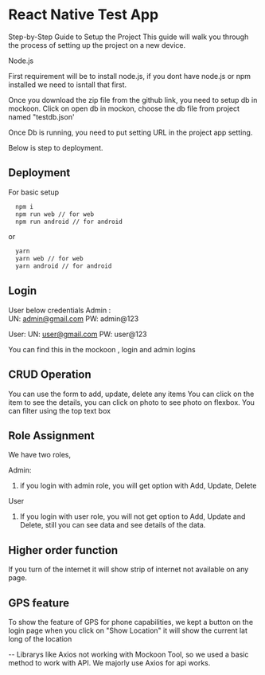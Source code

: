 
# React Native Test App

Step-by-Step Guide to Setup the Project
This guide will walk you through the process of setting up the project on a new device.

Node.js

First requirement will be to install node.js, if you dont have node.js or npm installed we need to isntall that first. 

Once you download the zip file from the github link, you need to setup db in mockoon. Click on open db in mockon, choose the db file from project named "testdb.json'

Once Db is running, you need to put setting URL in the project app setting.

Below is step to deployment. 

## Deployment

For basic setup

```bash
  npm i 
  npm run web // for web
  npm run android // for android
```
or

```bash
  yarn 
  yarn web // for web
  yarn android // for android
```


## Login
User below credentials
Admin :   
UN: admin@gmail.com
PW: admin@123 

User: 
UN: user@gmail.com
PW: user@123

You can find this in the mockoon , login and admin logins

## CRUD Operation
You can use the form to add, update, delete any items 
You can click on the item to see the details, you can click on photo to see photo on flexbox.
You can filter using the top text box 

## Role Assignment

We have two roles, 

Admin:
1. if you login with admin role, you will get option with Add, Update, Delete

User
1. If you login with user role, you will not get option to Add, Update and Delete, still you can see data and see details of the data.

## Higher order function

If you turn of the internet it will show strip of internet not available on any page. 

## GPS feature
To show the feature of GPS for phone capabilities, we kept a button on the login page when you click on "Show Location" it will show the current lat long of the location

-- Librarys like Axios not working with Mockoon Tool, so we used a basic method to work with API. We majorly use Axios for api works. 